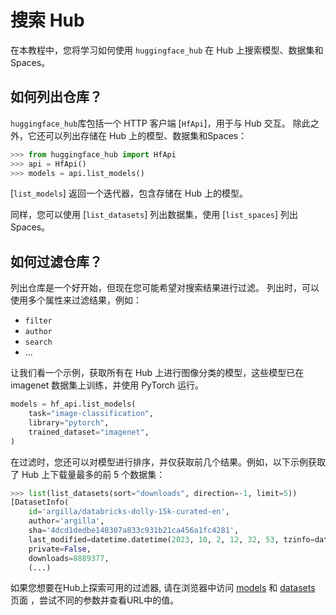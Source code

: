 <!--⚠️ 请注意，此文件是 Markdown 格式，但包含我们文档构建器的特定语法（类似于 MDX），可能无法在您的 Markdown 查看器中正确渲染。
-->

# 搜索 Hub

在本教程中，您将学习如何使用 `huggingface_hub` 在 Hub 上搜索模型、数据集和Spaces。

## 如何列出仓库？

`huggingface_hub`库包括一个 HTTP 客户端 [`HfApi`]，用于与 Hub 交互。 除此之外，它还可以列出存储在 Hub 上的模型、数据集和Spaces：

```py
>>> from huggingface_hub import HfApi
>>> api = HfApi()
>>> models = api.list_models()
```

[`list_models`] 返回一个迭代器，包含存储在 Hub 上的模型。

同样，您可以使用 [`list_datasets`] 列出数据集，使用 [`list_spaces`] 列出 Spaces。

## 如何过滤仓库？

列出仓库是一个好开始，但现在您可能希望对搜索结果进行过滤。
列出时，可以使用多个属性来过滤结果，例如：
- `filter`
- `author`
- `search`
- ...

让我们看一个示例，获取所有在 Hub 上进行图像分类的模型，这些模型已在 imagenet 数据集上训练，并使用 PyTorch 运行。

```py
models = hf_api.list_models(
	task="image-classification",
	library="pytorch",
	trained_dataset="imagenet",
)
```

在过滤时，您还可以对模型进行排序，并仅获取前几个结果。例如，以下示例获取了 Hub 上下载量最多的前 5 个数据集：

```py
>>> list(list_datasets(sort="downloads", direction=-1, limit=5))
[DatasetInfo(
	id='argilla/databricks-dolly-15k-curated-en',
	author='argilla',
	sha='4dcd1dedbe148307a833c931b21ca456a1fc4281',
	last_modified=datetime.datetime(2023, 10, 2, 12, 32, 53, tzinfo=datetime.timezone.utc),
	private=False,
	downloads=8889377,
	(...)
```



如果您想要在Hub上探索可用的过滤器, 请在浏览器中访问 [models](https://hf-mirror.com/models) 和 [datasets](https://hf-mirror.com/datasets) 页面
，尝试不同的参数并查看URL中的值。
